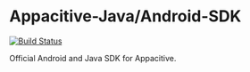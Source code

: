 Appacitive-Java/Android-SDK
===========================

[![Build Status](https://travis-ci.org/appacitive/appacitive-android-sdk.png?branch=master)](https://travis-ci.org/appacitive/appacitive-android-sdk)

Official Android and Java SDK for Appacitive.


